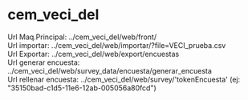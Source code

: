 # cem_veci_del
Url Maq.Principal: ../cem_veci_del/web/front/ <br>
Url importar: ../cem_veci_del/web/importar/?file=VECI_prueba.csv <br>
Url Exportar: ../cem_veci_del/web/export/encuestas <br>
Url generar encuesta: ../cem_veci_del/web/survey_data/encuesta/generar_encuesta <br>
Url rellenar encuesta: ../cem_veci_del/web/survey/'tokenEncuesta' (ej: "35150bad-c1d5-11e6-12ab-005056a80fcd")
